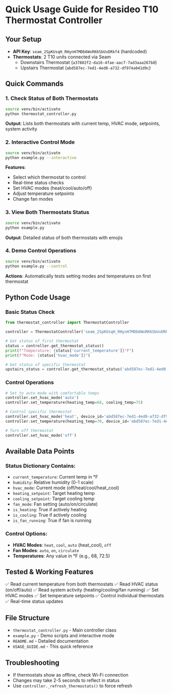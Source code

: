 # Quick Usage Guide for Resideo T10 Thermostat Controller

## Your Setup
- **API Key**: `seam_2SpKUsqH_RHynH7MDb6WxRK6SbUvDRkf4` (hardcoded)
- **Thermostats**: 2 T10 units connected via Seam
  - Downstairs Thermostat (`a37802f2-da16-4fae-aac7-7ad3aaa267b8`)
  - Upstairs Thermostat (`abd587ec-7ed1-4ed0-a732-df974a041d9c`)

## Quick Commands

### 1. Check Status of Both Thermostats
```bash
source venv/bin/activate
python thermostat_controller.py
```
**Output**: Lists both thermostats with current temp, HVAC mode, setpoints, system activity

### 2. Interactive Control Mode
```bash
source venv/bin/activate
python example.py --interactive
```
**Features**:
- Select which thermostat to control
- Real-time status checks
- Set HVAC modes (heat/cool/auto/off)
- Adjust temperature setpoints
- Change fan modes

### 3. View Both Thermostats Status
```bash
source venv/bin/activate
python example.py
```
**Output**: Detailed status of both thermostats with emojis

### 4. Demo Control Operations
```bash
source venv/bin/activate
python example.py --control
```
**Actions**: Automatically tests setting modes and temperatures on first thermostat

## Python Code Usage

### Basic Status Check
```python
from thermostat_controller import ThermostatController

controller = ThermostatController('seam_2SpKUsqH_RHynH7MDb6WxRK6SbUvDRkf4')

# Get status of first thermostat
status = controller.get_thermostat_status()
print(f"Temperature: {status['current_temperature']}°F")
print(f"Mode: {status['hvac_mode']}")

# Get status of specific thermostat
upstairs_status = controller.get_thermostat_status('abd587ec-7ed1-4ed0-a732-df974a041d9c')
```

### Control Operations
```python
# Set to auto mode with comfortable temps
controller.set_hvac_mode('auto')
controller.set_temperature(heating_temp=68, cooling_temp=75)

# Control specific thermostat
controller.set_hvac_mode('heat', device_id='abd587ec-7ed1-4ed0-a732-df974a041d9c')
controller.set_temperature(heating_temp=70, device_id='abd587ec-7ed1-4ed0-a732-df974a041d9c')

# Turn off thermostat
controller.set_hvac_mode('off')
```

## Available Data Points

### Status Dictionary Contains:
- `current_temperature`: Current temp in °F
- `humidity`: Relative humidity (0-1 scale)
- `hvac_mode`: Current mode (off/heat/cool/heat_cool)
- `heating_setpoint`: Target heating temp
- `cooling_setpoint`: Target cooling temp
- `fan_mode`: Fan setting (auto/on/circulate)
- `is_heating`: True if actively heating
- `is_cooling`: True if actively cooling
- `is_fan_running`: True if fan is running

### Control Options:
- **HVAC Modes**: `heat`, `cool`, `auto` (heat_cool), `off`
- **Fan Modes**: `auto`, `on`, `circulate`
- **Temperatures**: Any value in °F (e.g., 68, 72.5)

## Tested & Working Features

✅ Read current temperature from both thermostats
✅ Read HVAC status (on/off/auto)
✅ Read system activity (heating/cooling/fan running)
✅ Set HVAC modes
✅ Set temperature setpoints
✅ Control individual thermostats
✅ Real-time status updates

## File Structure
- `thermostat_controller.py` - Main controller class
- `example.py` - Demo scripts and interactive mode
- `README.md` - Detailed documentation
- `USAGE_GUIDE.md` - This quick reference

## Troubleshooting
- If thermostats show as offline, check Wi-Fi connection
- Changes may take 2-5 seconds to reflect in status
- Use `controller._refresh_thermostats()` to force refresh